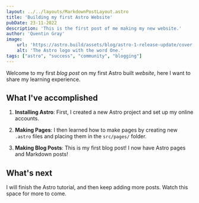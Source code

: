 ```yaml
---
layout: ../../layouts/MarkdownPostLayout.astro
title: 'Building my first Astro Website'
pubDate: 23-11-2022
description: 'This is the first post of me making my new website.'
author: 'Quentin Gray'
image:
    url: 'https://astro.build/assets/blog/astro-1-release-update/cover.jpeg'
    alt: 'The Astro logo with the word One.'
tags: ["astro", "success", "community", "blogging"]
---
```

Welcome to my first _blog post_ on my first Astro built _website_, here I want to share my learning experience.

## What I've accomplished

1. **Installing Astro**: First, I created a new Astro project and set up my online accounts.

2. **Making Pages**: I then learned how to make pages by creating new `.astro` files and placing them in the `src/pages/` folder.

3. **Making Blog Posts**: This is my first blog post! I now have Astro pages and Markdown posts!

## What's next

I will finish the Astro tutorial, and then keep adding more posts. Watch this space for more to come.